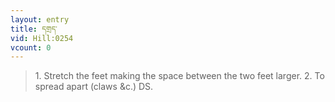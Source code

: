 ```yaml
---
layout: entry
title: དགྲད་
vid: Hill:0254
vcount: 0
---
```

> 1\. Stretch the feet making the space between the two feet larger\. 2\. To spread apart (claws &c\.) DS\.

